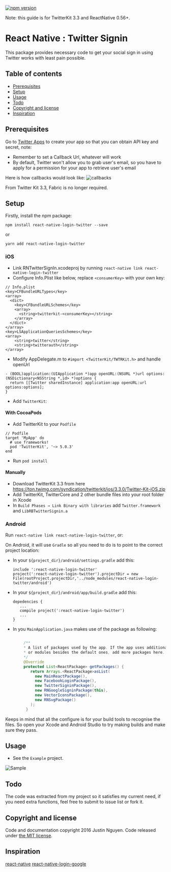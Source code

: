 [![npm version](https://badge.fury.io/js/react-native-login-twitter.svg)](https://badge.fury.io/js/react-native-login-twitter)

Note: this guide is for TwitterKit 3.3 and ReactNative 0.56+.

# React Native : Twitter Signin

This package provides necessary code to get your social sign in using Twitter works with least pain possible.

## Table of contents

- [Prerequisites](#prerequisites)
- [Setup](#setup)
- [Usage](#usage)
- [Todo](#todo)
- [Copyright and license](#copyright-and-license)
- [Inspiration](#inspiration)

## Prerequisites

Go to [Twitter Apps](https://apps.twitter.com/) to create your app so that you can obtain API key and secret, note:

- Remember to set a Callback Url, whatever will work
- By default, Twitter won't allow you to grab user's email, so you have to apply for a permission for your app to retrieve user's email

Here is how callbacks would look like:
![callbacks](https://github.com/clockin/react-native-login-twitter/blob/master/Example/img/callbacks.png?raw=true)

From Twitter Kit 3.3, Fabric is no longer required.

## Setup

Firstly, install the npm package:

    npm install react-native-login-twitter --save

or

    yarn add react-native-login-twitter

### iOS

- Link RNTwitterSignIn.xcodeproj by running `react-native link react-native-login-twitter`
- Configure Info.Plist like below, replace `<consumerKey>` with your own key:

```
// Info.plist
<key>CFBundleURLTypes</key>
<array>
  <dict>
    <key>CFBundleURLSchemes</key>
    <array>
      <string>twitterkit-<consumerKey></string>
    </array>
  </dict>
</array>
<key>LSApplicationQueriesSchemes</key>
<array>
    <string>twitter</string>
    <string>twitterauth</string>
</array>
```

- Modify AppDelegate.m to `#import <TwitterKit/TWTRKit.h>` and handle openUrl

```
- (BOOL)application:(UIApplication *)app openURL:(NSURL *)url options:(NSDictionary<NSString *,id> *)options {
  return [[Twitter sharedInstance] application:app openURL:url options:options];
}
```

- Add `TwitterKit`:

#### With CocoaPods

- Add TwitterKit to your `Podfile`

```
// Podfile
target 'MyApp' do
  # use_frameworks!
  pod 'TwitterKit', '~> 5.0.3'
end
```

- Run `pod install`

#### Manually

- Download TwitterKit 3.3 from here https://ton.twimg.com/syndication/twitterkit/ios/3.3.0/Twitter-Kit-iOS.zip
- Add TwitterKit, TwitterCore and 2 other bundle files into your root folder in Xcode
- In `Build Phases → Link Binary with libraries` add `Twitter.framework` and `LibRBTwitterSignin.a`

### Android

Run `react-native link react-native-login-twitter`, or:

On Android, it will use `Gradle` so all you need to do is to point to the correct project location:

- In your `${project_dir}/android/settings.gradle` add this:

      include ':react-native-login-twitter'
      project(':react-native-login-twitter').projectDir = new File(rootProject.projectDir,'../node_modules/react-native-login-twitter/android')

- In your `${project_dir}/android/app/build.gradle` add this:

      depedencies {
         ...
         compile project(':react-native-login-twitter')
         ...
      }

- In you `MainApplication.java` makes use of the package as following:

```java

        /**
        * A list of packages used by the app. If the app uses additional views
        * or modules besides the default ones, add more packages here.
        */
        @Override
        protected List<ReactPackage> getPackages() {
           return Arrays.<ReactPackage>asList(
             new MainReactPackage(),
             new FacebookLoginPackage(),
             new TwitterSigninPackage(),
             new RNGoogleSigninPackage(this),
             new VectorIconsPackage(),
             new RNSvgPackage()
           );
         }
```

Keeps in mind that all the configure is for your build tools to recognise the files. So open your Xcode and Android Studio to try making builds and make sure they pass.

## Usage

- See the `Example` project.

![Sample](https://github.com/clockin/react-native-login-twitter/blob/master/Example/img/android.png?raw=true)

## Todo

The code was extracted from my project so it satisfies my current need, if you need extra functions, feel free to submit to issue list or fork it.

## Copyright and license

Code and documentation copyright 2016 Justin Nguyen. Code released under [the MIT license](https://github.com/clockin/react-native-login-twitter/blob/master/LICENSE).

## Inspiration

[react-native](http://facebook.github.io/react-native/)
[react-native-login-google](https://github.com/clockin/react-native-login-google)
